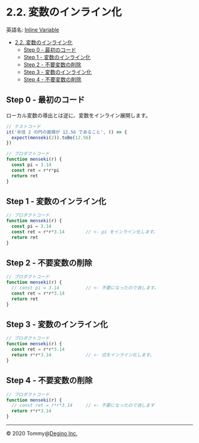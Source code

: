 # 2.2. 変数のインライン化

英語名: [Inline Variable](https://refactoring.com/catalog/inlineVariable.html)

<!-- TOC -->

- [2.2. 変数のインライン化](#22-変数のインライン化)
  - [Step 0 - 最初のコード](#step-0---最初のコード)
  - [Step 1 - 変数のインライン化](#step-1---変数のインライン化)
  - [Step 2 - 不要変数の削除](#step-2---不要変数の削除)
  - [Step 3 - 変数のインライン化](#step-3---変数のインライン化)
  - [Step 4 - 不要変数の削除](#step-4---不要変数の削除)

<!-- /TOC -->

## Step 0 - 最初のコード

ローカル変数の導出とは逆に、変数をインライン展開します。

```js
// テストコード
it('半径 2 の円の面積が 12.56 であること', () => {
  expect(menseki(2)).toBe(12.56)
})

// プロダクトコード
function menseki(r) {
  const pi = 3.14
  const ret = r*r*pi
  return ret
}
```

## Step 1 - 変数のインライン化

```js
// プロダクトコード
function menseki(r) {
  const pi = 3.14
  const ret = r*r*3.14        // <- pi をインライン化します。
  return ret
}
```

## Step 2 - 不要変数の削除

```js
// プロダクトコード
function menseki(r) {
  // const pi = 3.14          // <- 不要になったので消します。
  const ret = r*r*3.14
  return ret
}
```

## Step 3 - 変数のインライン化

```js
// プロダクトコード
function menseki(r) {
  const ret = r*r*3.14
  return r*r*3.14             // <- 式をインライン化します。
}
```

## Step 4 - 不要変数の削除

```js
// プロダクトコード
function menseki(r) {
  // const ret = r*r*3.14     // <- 不要になったので消します
  return r*r*3.14
}
```

---

&copy; 2020 Tommy@[Degino Inc.](https://www.degino.com/)
